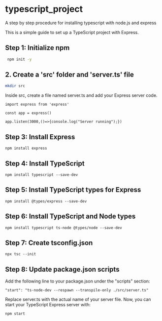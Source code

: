 # typescript_project
A step by step procedure for installing typescript with node.js and express

This is a simple guide to set up a TypeScript project with Express.

## Step 1: Initialize npm


``` bash
 npm init -y
```

## 2. Create a 'src' folder and 'server.ts' file
```bash
mkdir src
```
Inside src, create a file named server.ts and add your Express server code.
```
import express from 'express'

const app = express()

app.listen(3000,()=>{console.log("Server running");})
```

## Step 3: Install Express
```
npm install express
```
## Step 4: Install TypeScript
```
npm install typescript --save-dev
```
## Step 5: Install TypeScript types for Express

```
npm install @types/express --save-dev
```
## Step 6: Install TypeScript and Node types
```
npm install typescript ts-node @types/node --save-dev
```
## Step 7: Create tsconfig.json
```
npx tsc --init
```

## Step 8: Update package.json scripts
Add the following line to your package.json under the "scripts" section:
```
"start": "ts-node-dev --respawn --transpile-only ./src/server.ts"
```
Replace server.ts with the actual name of your server file.
Now, you can start your TypeScript Express server with:
```
npm start
```
